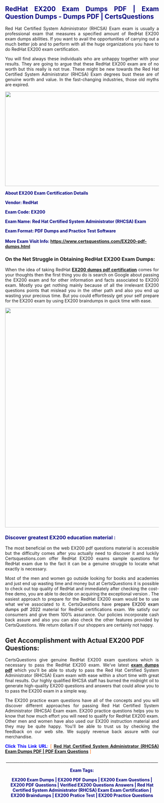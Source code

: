 <h2 style="text-align: justify;"><span style="color: #000080;">RedHat EX200 Exam Dumps PDF | Exam Question Dumps - Dumps PDF | CertsQuestions</span></h2>
<p style="text-align: justify;">Red Hat Certified System Administrator (RHCSA) Exam exam is usually a professional exam that measures a specified amount of RedHat  EX200 exam dumps abilities. If you want to avail the opportunities of carrying out a much better job and to perform with all the huge organizations you have to do RedHat EX200 exam certification.</p>
<p style="text-align: justify;">You will find always these individuals who are unhappy together with your results. They are going to argue that these RedHat  EX200 exam are of no worth but this really is not true. These might be new towards the Red Hat Certified System Administrator (RHCSA) Exam degrees bust these are of genuine worth and value. In the fast-changing industries, those old myths are expired.</p>
<p><img style="display: block; margin-left: auto; margin-right: auto;" src="https://i.imgur.com/eaP4ae9.png" width="840" height="310" /></p>
<p><span style="color: #000080;"><strong>About EX200 Exam Certification Details</strong></span></p>
<p><span style="color: #000080;"><strong>Vendor: RedHat<br /></strong></span></p>
<p><span style="color: #000080;"><strong>Exam Code: EX200</strong></span></p>
<p><span style="color: #000080;"><strong>Exam Name: Red Hat Certified System Administrator (RHCSA) Exam</strong></span></p>
<p><span style="color: #000080;"><strong>Exam Format: PDF Dumps and Practice Test Software<br /><br />More Exam Visit Info: <span style="color: #ff6600;"><a href="https://www.certsquestions.com/EX200-pdf-dumps.html">https://www.certsquestions.com/EX200-pdf-dumps.html</a></span></strong></span></p>
<h3>On the Net Struggle in Obtaining RedHat EX200 Exam Dumps:</h3>
<p style="text-align: justify;">When the idea of taking RedHat <a href="https://www.certsquestions.com/EX200-pdf-dumps.html"><strong> EX200 dumps pdf certification</strong></a> comes for your thoughts then the first thing you do is search on Google about passing the EX200 exam and for other information and facts associated to EX200 exam. Mostly you get nothing mainly because of all the irrelevant EX200 questions points that mislead you in the other path and also you end up wasting your precious time. But you could effortlessly get your self prepare for the EX200 exam by using EX200 braindumps in quick time with ease.</p>
<p><a href="https://www.certsquestions.com/EX200-pdf-dumps.html"><img style="display: block; margin-left: auto; margin-right: auto;" src="https://i.imgur.com/pxhoKQ2.png" width="720" /></a></p>
<h3><span style="color: #000080;">Discover greatest  EX200 education material :</span></h3>
<p style="text-align: justify;">The most beneficial on the web EX200 pdf questions material is accessible but the difficulty comes after you actually need to discover it and luckily Certsquestions.com offer RedHat EX200 exams sample questions for RedHat  exam due to the fact it can be a genuine struggle to locate what exactly is necessary.</p>
<p style="text-align: justify;">Most of the men and women go outside looking for books and academies and just end up wasting time and money but at CertsQuestions it is possible to check out top quality of RedHat  and immediately after checking the cost-free demo, you are able to decide on acquiring the exceptional version . The easiest approach to prepare for the RedHat EX200 exam would be to use what we've associated to it. CertsQuestions have <span style="color: #000000;">prepare EX200 exam dumps pdf 2022</span> material for RedHat certifications exam. We satisfy our consumers and give them 100% assurance. Our policies incorporate cash back assure and also you can also check the other features provided by CertsQuestions. We return dollars if our shoppers are certainly not happy.</p>
<h2>Get Accomplishment with Actual EX200 PDF Questions:</h2>
<p style="text-align: justify;">CertsQuestions give genuine RedHat EX200 exam questions which is necessary to pass the RedHat  EX200 exam. We've latest<strong>&nbsp;<a href="https://www.certsquestions.com/">exam dumps pdf</a></strong>&nbsp;which you'll be able to study to pass the Red Hat Certified System Administrator (RHCSA) Exam exam with ease within a short time with great final results. Our highly qualified RHCSA staff has burned the midnight oil to generate high-quality EX200 questions and answers that could allow you to to pass the EX200 exam in a simple way.</p>
<p style="text-align: justify;">The EX200 practice exam questions have all of the concepts and you will discover different approaches for passing Red Hat Certified System Administrator (RHCSA) Exam exam. EX200 practice questions helps you to know that how much effort you will need to qualify for RedHat  EX200 exam. Other men and women have also used our EX200 instruction material and they may be quite happy. You'll be able to trust us by checking the feedback on our web site. We supply revenue back assure with our merchandise.</p>
<p style="text-align: justify;"><span style="color: #0000ff;"><strong>Click This Link URL</strong>:</span> <span style="color: #ff6600;">[ <strong><a href="https://www.certsquestions.com/rhcsa-certification.html">Red Hat Certified System Administrator (RHCSA) Exam Dumps PDF | PDF Exam Questions</a></strong> ]</span></p>
<p style="text-align: center;">______________________________________________________________________________</p>
<p style="text-align: center;"><span style="color: #000080;"><strong>Exam Tags:</strong></span></p>
<p style="text-align: center;"><span style="color: #000080;"><strong>EX200 Exam Dumps | EX200 PDF Dumps | EX200 Exam Questions | EX200 PDF Questions | Verified EX200 Questions Answers | Red Hat Certified System Administrator (RHCSA) Exam Exam Certification | EX200 Braindumps | EX200 Pratice Test | EX200 Practice Questions</strong></span></p>
